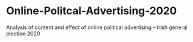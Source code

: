 # Online-Politcal-Advertising-2020
Analysis of content and effect of online political advertising – Irish general election 2020
